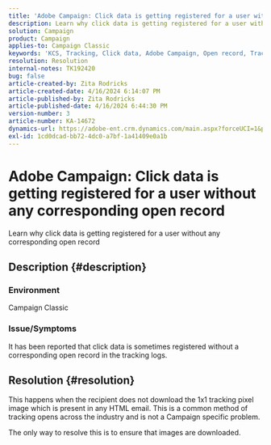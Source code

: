 ```yaml
---
title: 'Adobe Campaign: Click data is getting registered for a user without any corresponding open record'
description: Learn why click data is getting registered for a user without any corresponding open record
solution: Campaign
product: Campaign
applies-to: Campaign Classic
keywords: 'KCS, Tracking, Click data, Adobe Campaign, Open record, Tracking opens '
resolution: Resolution
internal-notes: TK192420
bug: false
article-created-by: Zita Rodricks
article-created-date: 4/16/2024 6:14:07 PM
article-published-by: Zita Rodricks
article-published-date: 4/16/2024 6:44:30 PM
version-number: 3
article-number: KA-14672
dynamics-url: https://adobe-ent.crm.dynamics.com/main.aspx?forceUCI=1&pagetype=entityrecord&etn=knowledgearticle&id=b00aae1b-1dfc-ee11-a1ff-6045bd0065b6
exl-id: 1cd0dcad-bb72-4dc0-a7bf-1a41409e0a1b
---
```

# Adobe Campaign: Click data is getting registered for a user without any corresponding open record


Learn why click data is getting registered for a user without any corresponding open record

## Description {#description}


### Environment

Campaign Classic

### Issue/Symptoms

It has been reported that click data is sometimes registered without a corresponding open record in the tracking logs.


## Resolution {#resolution}


This happens when the recipient does not download the 1x1 tracking pixel image which is present in any HTML email. This is a common method of tracking opens across the industry and is not a Campaign specific problem.

The only way to resolve this is to ensure that images are downloaded.
